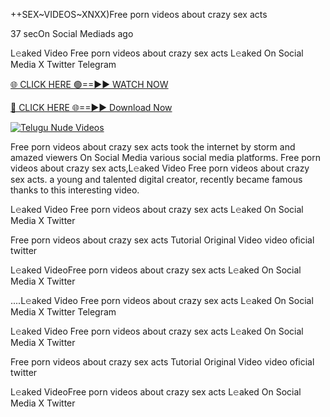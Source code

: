 ++SEX~VIDEOS~XNXX)Free porn videos about crazy sex acts


37 secOn Social Mediads ago

L𝚎aked Video Free porn videos about crazy sex acts L𝚎aked On Social Media X Twitter Telegram

[🌐 CLICK HERE 🟢==►► WATCH NOW](https://viral-xone.blogspot.com/2025/01/valovideo.html)

[🔴 CLICK HERE 🌐==►► Download Now](https://viral-xone.blogspot.com/2025/01/valovideo.html)

[![Telugu Nude Videos](https://i.imgur.com/dJHk4Zq.gif)](https://viral-xone.blogspot.com/2025/01/valovideo.html)

Free porn videos about crazy sex acts took the internet by storm and amazed viewers On Social Media various social media platforms. Free porn videos about crazy sex acts,L𝚎aked Video Free porn videos about crazy sex acts. a young and talented digital creator, recently became famous thanks to this interesting video.

L𝚎aked Video Free porn videos about crazy sex acts L𝚎aked On Social Media X Twitter

Free porn videos about crazy sex acts Tutorial Original Video video oficial twitter

L𝚎aked VideoFree porn videos about crazy sex acts L𝚎aked On Social Media X Twitter

....L𝚎aked Video Free porn videos about crazy sex acts L𝚎aked On Social Media X Twitter Telegram

L𝚎aked Video Free porn videos about crazy sex acts L𝚎aked On Social Media X Twitter

Free porn videos about crazy sex acts Tutorial Original Video video oficial twitter

L𝚎aked VideoFree porn videos about crazy sex acts L𝚎aked On Social Media X Twitter